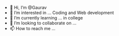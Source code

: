 - 👋 Hi, I’m @Gaurav
- 👀 I’m interested in ... Coding and Web development
- 🌱 I’m currently learning ... in college
- 💞️ I’m looking to collaborate on ...
- 📫 How to reach me ...

